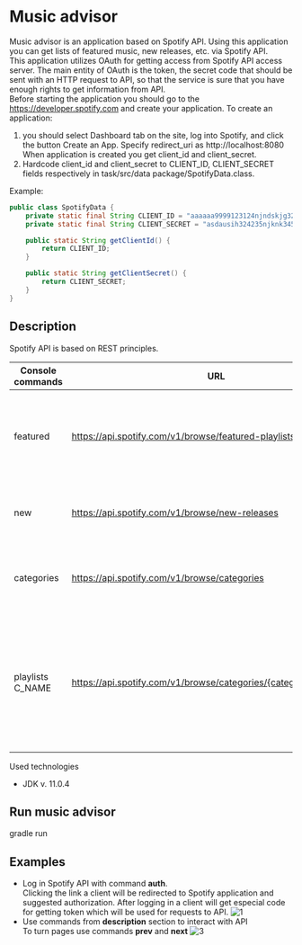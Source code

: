 # Music advisor
Music advisor is an application based on Spotify API. Using this application you can get lists of featured music, new releases, 
etc. via Spotify API.<br/>
This application utilizes OAuth for getting access from Spotify API access server. 
The main entity of OAuth is the token, the secret code that should be sent with an HTTP request to API, 
so that the service is sure that you have enough rights to get information from API. <br/>
Before starting the application you should go to the https://developer.spotify.com and create your application.
To create an application:
1. you should select Dashboard tab on the site, log into Spotify, and click the button Create an App.
Specify redirect_uri as http://localhost:8080<br/>
When application is created you get client_id and client_secret.<br/>
2. Hardcode client_id and client_secret to CLIENT_ID, CLIENT_SECRET fields respectively in task/src/data package/SpotifyData.class.<br/>

Example:
```Java
public class SpotifyData {
    private static final String CLIENT_ID = "aaaaaa9999123124njndskjg324";
    private static final String CLIENT_SECRET = "asdausih324235njknk34543";

    public static String getClientId() {
        return CLIENT_ID;
    }

    public static String getClientSecret() {
        return CLIENT_SECRET;
    }
}
```
## Description
Spotify API is based on REST principles.

Console commands | URL|Description |
------------ | ----|-------------
featured  | https://api.spotify.com/v1/browse/featured-playlists|list of Spotify featured playlists with their links fetched from API
new | https://api.spotify.com/v1/browse/new-releases| list of new albums with artists and links on Spotify
categories  | https://api.spotify.com/v1/browse/categories| list of all available categories on Spotify (just their names)
playlists C_NAME  | https://api.spotify.com/v1/browse/categories/{category_id}/playlists| where C_NAME — name of category. List contains playlists of this category and their links on Spotify

Used technologies
- JDK v. 11.0.4

## Run music advisor
gradle run
## Examples
- Log in Spotify API with command __auth__.<br/>
Clicking the link a client will be redirected to Spotify application and suggested authorization. After logging in a client 
will get especial code for getting token which will be used for requests to API. 
![1](https://user-images.githubusercontent.com/51421459/98034293-d15ca680-1e27-11eb-9945-72c31affde56.jpg)
- Use commands from __description__ section to interact with API<br/>
To turn pages use commands __prev__ and __next__
![3](https://user-images.githubusercontent.com/51421459/98037663-fbfd2e00-1e2c-11eb-8249-48150e6598f2.jpg)

